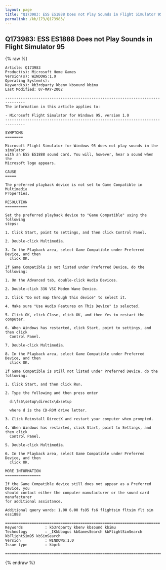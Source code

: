 ```yaml
---
layout: page
title: "Q173983: ESS ES1888 Does not Play Sounds in Flight Simulator 95"
permalink: /kb/173/Q173983/
---
```


## Q173983: ESS ES1888 Does not Play Sounds in Flight Simulator 95

{% raw %}

	Article: Q173983
	Product(s): Microsoft Home Games
	Version(s): WINDOWS:1.0
	Operating System(s): 
	Keyword(s): kb3rdparty kbenv kbsound kbimu
	Last Modified: 07-MAY-2002
	
	-------------------------------------------------------------------------------
	The information in this article applies to:
	
	- Microsoft Flight Simulator for Windows 95, version 1.0 
	-------------------------------------------------------------------------------
	
	SYMPTOMS
	========
	
	Microsoft Flight Simulator for Windows 95 does not play sounds in the simulator
	with an ESS ES1888 sound card. You will, however, hear a sound when the
	Microsoft logo appears.
	
	CAUSE
	=====
	
	The preferred playback device is not set to Game Compatible in Multimedia
	Properties.
	
	RESOLUTION
	==========
	
	Set the preferred playback device to "Game Compatible" using the following
	steps:
	
	1. Click Start, point to settings, and then click Control Panel.
	
	2. Double-click Multimedia.
	
	3. In the Playback area, select Game Compatible under Preferred Device, and then
	  click OK.
	
	If Game Compatible is not listed under Preferred Device, do the following:
	
	1. On the Advanced tab, double-click Audio Devices.
	
	2. Double-click 336 VSC Modem Wave Device.
	
	3. Click "Do not map through this device" to select it.
	
	4. Make sure "Use Audio Features on This Device" is selected.
	
	5. Click OK, click Close, click OK, and then Yes to restart the computer.
	
	6. When Windows has restarted, click Start, point to settings, and then click
	  Control Panel.
	
	7. Double-click Multimedia.
	
	8. In the Playback area, select Game Compatible under Preferred Device, and then
	  click OK.
	
	If Game Compatible is still not listed under Preferred Device, do the following:
	
	1. Click Start, and then click Run.
	
	2. Type the following and then press enter
	
	  d:\fs6\setup\directx\dxsetup
	
	  where d is the CD-ROM drive letter.
	
	3. Click Reinstall DirectX and restart your computer when prompted.
	
	4. When Windows has restarted, click Start, point to Settings, and then click
	  Control Panel.
	
	5. Double-click Multimedia.
	
	6. In the Playback area, select Game Compatible under Preferred Device, and then
	  click OK.
	
	MORE INFORMATION
	================
	
	If the Game Compatible device still does not appear as a Preferred Device, you
	should contact either the computer manufacturer or the sound card manufacturer
	for additional assistance.
	
	Additional query words: 1.00 6.00 fs95 fs6 flightsim fltsim flt sim ess1888
	
	======================================================================
	Keywords          : kb3rdparty kbenv kbsound kbimu 
	Technology        : _IKkbbogus kbGamesSearch kbFlightSimSearch kbFlightSim95 kbSimSearch
	Version           : WINDOWS:1.0
	Issue type        : kbprb
	
	=============================================================================
	

{% endraw %}
